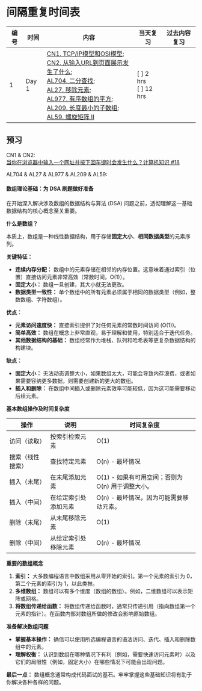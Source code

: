 # 间隔重复时间表

| 编号 | 时间 | 内容 | 当天复习 | 过去内容复习 |
| --- | --- | --- | --- | --- |
| 1 | Day 1 | [CN1. TCP/IP模型和OSI模型](CN1-cn.md);<br>[CN2. 从输入URL到页面展示发生了什么](CN2-cn.md);<br>[AL704. 二分查找](AL704.cpp);<br>[AL27. 移除元素](AL27.cpp);<br>[AL977. 有序数组的平方](AL977.cpp);<br>[AL209. 长度最小的子数组](AL209.cpp);<br>[AL59. 螺旋矩阵 II](AL59.cpp) | [ ]  2 hrs <br>[ ] 12 hrs |  |


## 预习

CN1 & CN2:   
[当你在浏览器中输入一个网址并按下回车键时会发生什么？计算机知识 #18](https://www.youtube.com/watch?v=vvpCnjyjTuU)

AL704 & AL27 & AL977 & AL209 & AL59: 
####  数组理论基础：为 DSA 刷题做好准备

在开始深入解决涉及数组的数据结构与算法 (DSA) 问题之前，透彻理解这一基础数据结构的核心概念至关重要。

**什么是数组？**

本质上，数组是一种线性数据结构，用于存储**固定大小**、**相同数据类型**的元素序列。

**关键特征：**

* **连续内存分配：** 数组中的元素存储在相邻的内存位置。这意味着通过索引（位置）直接访问元素非常高效（常数时间，O(1)）。
* **固定大小：** 数组一旦创建，其大小就无法更改。
* **数据类型一致性：** 单个数组中的所有元素必须属于相同的数据类型（例如，整数数组、字符数组）。

**优点：**

* **元素访问速度快：**  直接索引提供了对任何元素的常数时间访问 (O(1))。
* **简单高效：**  数组在概念上非常直观，易于理解和使用，特别适合于迭代任务。
* **其他数据结构的基础：**  数组经常作为堆栈、队列和哈希表等更复杂数据结构的构建块。

**缺点：**

* **固定大小：** 无法动态调整大小，如果数组太大，可能会导致内存浪费，或者如果需要容纳更多数据，则需要创建新的更大的数组。
* **插入和删除：** 在数组中间插入或删除元素效率可能较低，因为这可能需要移动后续元素。

**基本数组操作及时间复杂度**

操作 | 说明 | 时间复杂度
------------- | ------------- | -------------
访问（读取） |  按索引检索元素 | O(1) 
搜索（线性搜索） |  查找特定元素 | O(n) - 最坏情况
插入（末尾） | 在末尾添加元素 | O(1) - 如果有可用空间；否则为 O(n) 用于调整大小。
插入（中间）  |  在给定索引处添加元素 | O(n) - 最坏情况，因为可能需要移动元素。
删除（末尾）  | 从末尾移除元素  | O(1) 
删除（中间）  | 从给定索引处移除元素 | O(n) - 最坏情况

**重要的数组概念**

1. **索引：** 大多数编程语言中数组采用从零开始的索引。第一个元素的索引为 0，第二个元素的索引为 1，以此类推。
2. **多维数组：**  数组可以有多个维度（数组的数组）。例如，二维数组可以表示矩阵或网格。
3. **将数组传递给函数：** 将数组传递给函数时，通常只传递引用（指向数组第一个元素的指针）。在函数内部对数组所做的修改会影响原始数组。

**准备解决数组问题**

* **掌握基本操作：** 确信可以使用所选编程语言的语法访问、迭代、插入和删除数组中的元素。
* **理解权衡：** 认识到数组在哪种情况下有利（例如，需要快速访问元素时）以及它们的局限性（例如，固定大小）在哪些情况下可能会出现问题。

**最后一点：**  数组概念通常构成代码面试的基石。牢牢掌握这些基础知识将有助于你解决各种各样的问题。
